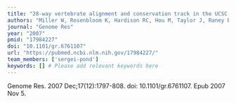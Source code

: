 ```yaml
---
title: "28-way vertebrate alignment and conservation track in the UCSC Genome Browser"
authors: "Miller W, Rosenbloom K, Hardison RC, Hou M, Taylor J, Raney B, Burhans R, King DC, Baertsch R, Blankenberg D, Kosakovsky Pond SL, Nekrutenko A, Giardine B, Harris RS, Tyekucheva S, Diekhans M, Pringle TH, Murphy WJ, Lesk A, Weinstock GM, Lindblad-Toh K, Gibbs RA, Lander ES, Haussler D, Kent WJ."
journal: "Genome Res"
year: "2007"
pmid: "17984227"
doi: "10.1101/gr.6761107"
url: "https://pubmed.ncbi.nlm.nih.gov/17984227/"
team_members: ['sergei-pond']
keywords: [] # Please add relevant keywords here
---
```

Genome Res. 2007 Dec;17(12):1797-808. doi: 10.1101/gr.6761107. Epub 2007 Nov 5.
